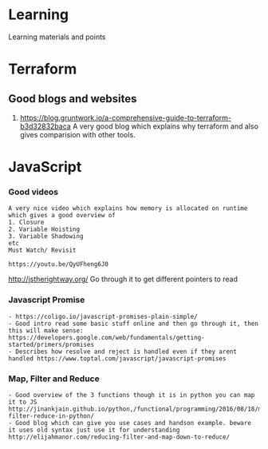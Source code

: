 # Learning
Learning materials and points 


# Terraform

## Good blogs and websites

1. https://blog.gruntwork.io/a-comprehensive-guide-to-terraform-b3d32832baca
	A very good blog which explains why terraform and also gives comparision with other tools.
	
# JavaScript

### Good videos
	A very nice video which explains how memory is allocated on runtime which gives a good overview of 
	1. Closure
	2. Variable Hoisting
	3. Variable Shadowing
	etc 
	Must Watch/ Revisit
	
	https://youtu.be/QyUFheng6J0
	
http://jstherightway.org/
 Go through it to get different pointers to read
 
### Javascript Promise
	- https://coligo.io/javascript-promises-plain-simple/
	- Good intro read some basic stuff online and then go through it, then this will make sense: https://developers.google.com/web/fundamentals/getting-started/primers/promises
	- Describes how resolve and reject is handled even if they arent handled https://www.toptal.com/javascript/javascript-promises

### Map, Filter and Reduce
	- Good overview of the 3 functions though it is in python you can map it to JS http://jinankjain.github.io/python,/functional/programming/2016/08/18/map-filter-reduce-in-python/
	- Good blog which can give you use cases and handson example. beware it uses old syntax just use it for understanding http://elijahmanor.com/reducing-filter-and-map-down-to-reduce/
